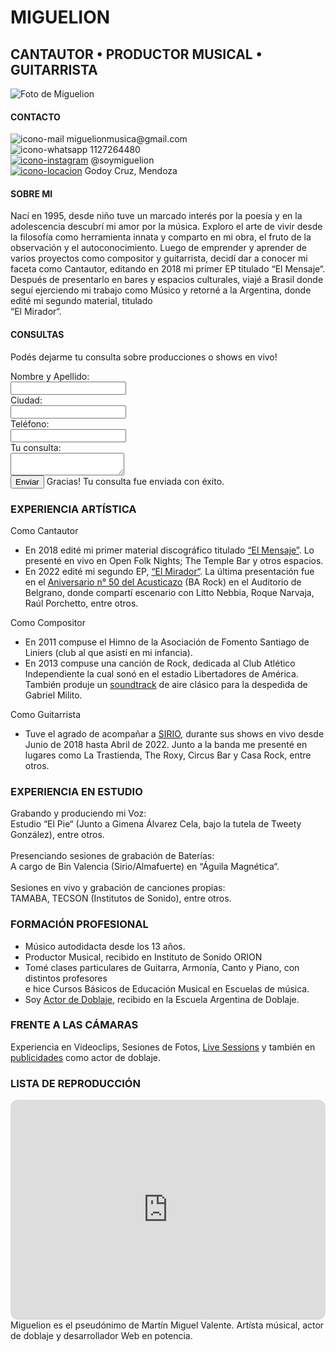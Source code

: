 <!DOCTYPE html>
<html lang="es">
<head>
    <meta charset="UTF-8">
    <meta http-equiv="X-UA-Compatible" content="IE=edge">
    <meta name="viewport" content="width=device-width, initial-scale=1.0">
    <title>CV | Miguelion</title>
    <link rel="icon" type="image/x-icon" href="../RECURSOS/acuario.ico">
    <link id="estilos" rel="stylesheet" href="../CSS/estilos.css">
    <link rel="preconnect" href="https://fonts.googleapis.com">
    <link rel="preconnect" href="https://fonts.gstatic.com" crossorigin>
    <link href="https://fonts.googleapis.com/css2?family=Bebas+Neue&display=swap" rel="stylesheet">
    <link rel="preconnect" href="https://fonts.googleapis.com">
    <link rel="preconnect" href="https://fonts.gstatic.com" crossorigin>
    <link href="https://fonts.googleapis.com/css2?family=Bebas+Neue&family=Roboto:wght@100&display=swap" rel="stylesheet">
    </head>
<body>
    <div class="encabezado">
        <h1 id="nombre">MIGUELION</h1>
        <h2 id="profesion">CANTAUTOR • PRODUCTOR MUSICAL • GUITARRISTA</h2>
    </div>
    <div class="paginaPrincipal">
       <div class="barraLateral" >
            <img id="foto-miguelion" src="../RECURSOS/foto-miguelion.png" alt="Foto de Miguelion">  
          <div class="contenidoLateral">
             <div id="datosContacto">
                <h4>CONTACTO</h4>
                <img src="../FONTS/SVG/mail2.svg" alt="icono-mail" class="icon">
                <span class="item-contacto">miguelionmusica@gmail.com</span><br>
                <img src="../FONTS/SVG/whatsapp.svg" alt="icono-whatsapp" class="icon">
                <span class="item-contacto">1127264480</span><br>
                <a href="https://www.instagram.com/soymiguelion/"><img src="../FONTS/SVG/instagram.svg" alt="icono-instagram" class="icon"></a>
                <span class="item-contacto">  @soymiguelion</span><br>
                <a href="https://www.google.com/maps/place/Godoy+Cruz,+Mendoza/@-32.9288184,-68.8847157,13z/data=!3m1!4b1!4m6!3m5!1s0x967e095dea6a01e7:0x90fb57ac5758c337!8m2!3d-32.9286268!4d-68.8583963!16zL20vMGQ5cmYz"><img src="../FONTS/SVG/location.svg" alt="icono-locacion" class="icon"></a>
                <span class="item-contacto"> Godoy Cruz, Mendoza</span><br>
             </div>
             <div id="biografía">
               <h4>SOBRE MI</h4>
               <p>Nací en 1995, desde niño tuve un marcado interés por la poesía y en la adolescencia descubrí mi amor por la música. Exploro el arte de vivir desde la filosofía como herramienta innata y comparto en mi obra, el fruto de la observación y el autoconocimiento. Luego de emprender y aprender de varios proyectos como compositor y guitarrista, decidí dar a conocer mi faceta como Cantautor, editando en 2018 mi primer EP titulado
                  “El Mensaje“. Después de presentarlo en bares y espacios culturales, viajé a Brasil donde seguí ejerciendo mi trabajo como Músico y retorné a la Argentina, donde edité mi segundo material, titulado <br>
                  “El Mirador“.</p1>
             </div>
             <div id="formularioContacto">
              <h4>CONSULTAS</h4>
              <p>Podés dejarme tu consulta sobre producciones o shows en vivo!</p>
              <form>
                <label for="nombreyapellido">Nombre y Apellido:</label><br>
                <input type="text" class="campoForm" id="nombre-y-apellido" name="Nombre y Appelido" value=""><br>  
                <label for="Ciudad">Ciudad:</label><br>
                <input type="text" class="campoForm" id="ciudad" name="Ciudad" value=""><br>
                <label for="Teléfono">Teléfono:</label><br>
                <input type="text" class="campoForm" id="teléfono" name="Teléfono" value=""><br>
                <label for="consulta">Tu consulta:</label><br>
                <textarea class="campoForm" id="consultaUsuario" name="Tu consulta" value=""></textarea><br>
                <input type="submit" id="botonConsulta" value="Enviar">
                <span id="respuesta">Gracias! Tu consulta fue enviada con éxito.</span>
               </form>
             </div>
          </div>
        </div>
       <div class="cuerpoCv" >
        <section id="experienciaArtística">
            <h3>EXPERIENCIA ARTÍSTICA</h3>
            <p1>Como Cantautor</p1>
            <ul>
               <li>En 2018 edité mi primer material discográfico titulado <a href="https://www.youtube.com/watch?v=Q48TY2GqR3s&ab_channel=MIGUELION">“El Mensaje”</a>. Lo presenté en vivo en <span class="capitalizar">Open Folk Nights; The Temple Bar</span> y otros espacios.</li>
               <li>En 2022 edité mi segundo EP, <a href="https://www.youtube.com/watch?v=nUev8wX2-PU&ab_channel=MIGUELION">“El Mirador“</a>. La última presentación fue en el <a href="https://tucorazondemarquesina.blogspot.com/2022/08/50-aniversario-acusticazo-en-el.html">Aniversario n° 50 del Acusticazo</a> (BA Rock) en el Auditorio de Belgrano, donde compartí escenario con Litto Nebbia, Roque Narvaja, Raúl Porchetto, entre otros.</li>
            </ul>
            <p1>Como Compositor</p1>
            <ul>
               <li>En 2011 compuse el Himno de la Asociación de Fomento Santiago de Liniers (club al que asistí en mi infancia).</li>
               <li>En 2013 compuse una canción de Rock, dedicada al Club Atlético Independiente la cual sonó en el estadio Libertadores de América. También produje un <a href="">soundtrack</a> de aire clásico para la despedida de Gabriel Milito.</li>
            </ul>
            <p1>Como Guitarrista</p1>
            <ul>
               <li>Tuve el agrado de acompañar a <a href="https://www.cmtv.com.ar/biografia/show.php?bnid=2297&banda=Sirio">SIRIO</a>, durante sus shows en vivo desde Junio de 2018 hasta Abril de 2022. Junto a la banda me presenté en lugares como <span class="capitalizar">La Trastienda, The Roxy, Circus Bar y Casa Rock, entre otros.</span></li>
            </ul>
          </section>
           <section id="experienciaEstudio">
            <h3>EXPERIENCIA EN ESTUDIO</h3>
            <p2>Grabando y produciendo mi Voz:</p2><br>
            <span class="estudiosDondeGrabé">Estudio “El Pie“ (Junto a Gimena Álvarez Cela, bajo la tutela de Tweety González), entre otros.</span><br><br>
            <p2>Presenciando sesiones de grabación de Baterías:</p2><br>
            <span class="estudiosDondeGrabé">A cargo de Bin Valencia (Sirio/Almafuerte) en “Águila Magnética“.</span><br><br>
            <p2>Sesiones en vivo y grabación de canciones propias:</p2><br>
            <span class="estudiosDondeGrabé">TAMABA, TECSON (Institutos de Sonido), entre otros.</span><br>
          </section>
           <section id="formaciónProfesional">
            <h3>FORMACIÓN PROFESIONAL</h3>
            <ul>
               <li>Músico autodidacta desde los 13 años.</li>
               <li>Productor Musical, recibido en Instituto de Sonido ORION</li>
               <li>Tomé clases particulares de Guitarra, Armonía, Canto y Piano, con distintos profesores <br> e hice Cursos Básicos de Educación Musical en Escuelas de música.</li>
               <li>Soy <a href="https://www.youtube.com/watch?v=3po27T0keaU&ab_channel=MartinMiguelValente">Actor de Doblaje</a>, recibido en la Escuela Argentina de Doblaje.</li>
            </ul>
          </section>
           <section id="enCámara">
            <h3>FRENTE A LAS CÁMARAS</h3>
            <p4>Experiencia en Videoclips, Sesiones de Fotos, <a href="https://www.youtube.com/watch?v=hLcFCmMV_yo&ab_channel=MIGUELION">Live Sessions</a> y también en <a href="https://www.youtube.com/watch?v=7I2eOoJJZnI&ab_channel=MartinMiguelValente">publicidades</a> como actor de doblaje.</p4>
          </section>
          <section>
            <h3>LISTA DE REPRODUCCIÓN</h3>
            <iframe style="border-radius:12px" src="https://open.spotify.com/embed/artist/7ywA5cuhz4700TtFZABAMN?utm_source=generator&theme=0" width="100%" height="352" frameBorder="0" allowfullscreen="" allow="autoplay; clipboard-write; encrypted-media; fullscreen; picture-in-picture" loading="lazy"></iframe>
          </section>
       </div>
    </div>
    <div class="footer">
        <p2>Miguelion es el pseudónimo de Martín Miguel Valente. Artísta músical, actor de doblaje y desarrollador Web en potencia.</p2>
    </div> 
    <script src="../JS/comportamiento.js"></script>
</body>   
</html> 
